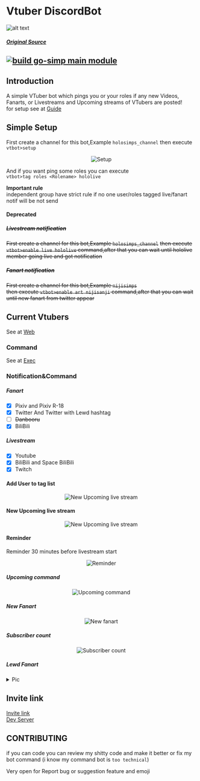 # Vtuber DiscordBot

![alt text](https://raw.githubusercontent.com/JustHumanz/Go-Simp/master/Img/go-simp.png "Go-Simp")  
##### [Original Source](https://twitter.com/any_star_/status/1288184424320790528)
[![build go-simp main module](https://github.com/JustHumanz/Go-Simp/actions/workflows/build-main.yaml/badge.svg)](https://github.com/JustHumanz/Go-Simp/actions/workflows/build-main.yaml)
----

## Introduction
A simple VTuber bot which pings you or your roles if any new Videos, Fanarts, or Livestreams and Upcoming streams of VTubers are posted!   
for setup see at [Guide](https://github.com/JustHumanz/Go-Simp/blob/master/Guide.md)

## Simple Setup
First create a channel for this bot,Example `holosimps_channel`
then execute `vtbot>setup`
<p align="center">
  <img src="https://raw.githubusercontent.com/JustHumanz/Go-simp/master/Img/RemakeSetup.png" alt="Setup"/>
</p>  

And if you want ping some roles you can execute  
`vtbot>tag roles <Rolename> hololive`


**Important rule**  
independent group have strict rule if no one user/roles tagged live/fanart notif will be not send


#### Deprecated
##### ~~Livestream notification~~
~~First create a channel for this bot,Example `holosimps_channel`~~
~~then execute `vtbot>enable live hololive` command,after that you can wait until hololive member going live and got notification~~  

##### ~~Fanart notification~~
~~First create a channel for this bot,Example `nijisimps`~~  
~~then execute `vtbot>enable art nijisanji` command,after that you can wait until new fanart from twitter appear~~



## Current Vtubers
See at [Web](https://go-simp.humanz.moe)

### Command
See at [Exec](https://go-simp.humanz.moe/Exec/)


### Notification&Command 

##### Fanart
- [x] Pixiv and Pixiv R-18
- [x] Twitter And Twitter with Lewd hashtag
- [ ] ~~Danbooru~~ 
- [x] BiliBili

##### Livestream
- [x] Youtube
- [x] BiliBili and Space BiliBili
- [x] Twitch

#### Add User to tag list
<p align="center">
  <img src="https://raw.githubusercontent.com/JustHumanz/Go-simp/master/Img/AddUser.png" alt="New Upcoming live stream"/>
</p>

#### New Upcoming live stream  
<p align="center">
  <img src="https://raw.githubusercontent.com/JustHumanz/Go-simp/master/Img/New%20Upcoming.png" alt="New Upcoming live stream"/>
</p>


#### Reminder  
Reminder 30 minutes before livestream start
<p align="center">
  <img src="https://raw.githubusercontent.com/JustHumanz/Go-simp/master/Img/Reminder.png" alt="Reminder"/>
</p>


##### Upcoming command
<p align="center">
  <img src="https://raw.githubusercontent.com/JustHumanz/Go-simp/master/Img/Youtube%20Upcoming.png" alt="Upcoming command"/>
</p>


##### New Fanart
<p align="center">
  <img src="https://raw.githubusercontent.com/JustHumanz/Go-simp/master/Img/New%20Fanart.png" alt="New fanart"/>
</p>


##### Subscriber count
<p align="center">
  <img src="https://raw.githubusercontent.com/JustHumanz/Go-simp/master/Img/Subscount.png" alt="Subscriber count"/>
</p>

##### Lewd Fanart
<details>
<summary>Pic</summary>
<p align="center">
  <img src="https://raw.githubusercontent.com/JustHumanz/Go-simp/master/Img/Lewd.png" alt="Lewd Art"/>
</p>
</details>

## Invite link
[Invite link](https://top.gg/bot/721964514018590802)  
[Dev Server](https://discord.com/invite/ydWC5knbJT)

## CONTRIBUTING
if you can code you can review my shitty code and make it better or fix my bot command (i know my command bot is `too technical`)  

Very open for Report bug or suggestion feature and emoji 

